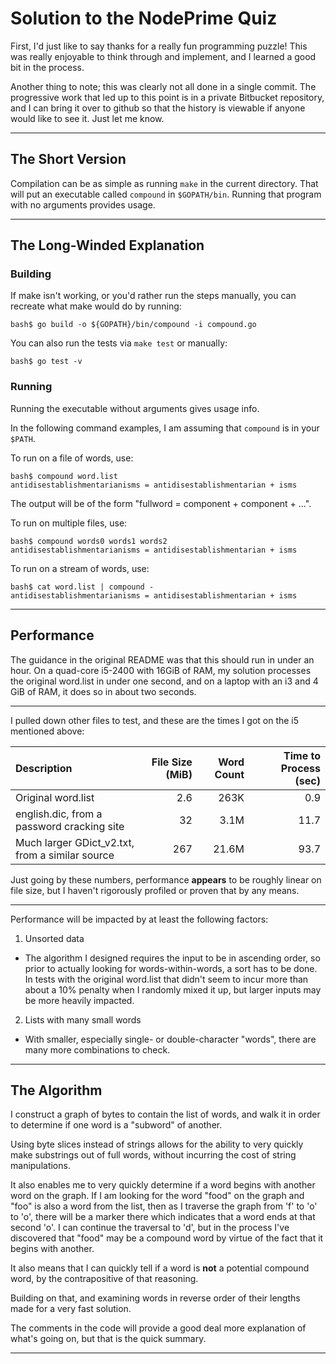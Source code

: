 # Solution to the NodePrime Quiz

First, I'd just like to say thanks for a really fun programming puzzle!  This was really
enjoyable to think through and implement, and I learned a good bit in the process.

Another thing to note; this was clearly not all done in a single commit.  The progressive
work that led up to this point is in a private Bitbucket repository, and I can bring it
over to github so that the history is viewable if anyone would like to see it.  Just let
me know.

---

## The Short Version

Compilation can be as simple as running `make` in the current directory.  That will put an
executable called `compound` in `$GOPATH/bin`.  Running that program with no arguments
provides usage.

---

## The Long-Winded Explanation

### Building

If make isn't working, or you'd rather run the steps manually, you can recreate what make
would do by running:
```
bash$ go build -o ${GOPATH}/bin/compound -i compound.go
```

You can also run the tests via `make test` or manually:
```
bash$ go test -v
```

### Running

Running the executable without arguments gives usage info.

In the following command examples, I am assuming that `compound` is in your `$PATH`.

To run on a file of words, use:
```
bash$ compound word.list
antidisestablishmentarianisms = antidisestablishmentarian + isms
```

The output will be of the form "fullword = component + component + ...".

To run on multiple files, use:
```
bash$ compound words0 words1 words2
antidisestablishmentarianisms = antidisestablishmentarian + isms
```

To run on a stream of words, use:
```
bash$ cat word.list | compound -
antidisestablishmentarianisms = antidisestablishmentarian + isms
```
---

## Performance

The guidance in the original README was that this should run in under an hour.  On a
quad-core i5-2400 with 16GiB of RAM, my solution processes the original word.list in under
one second, and on a laptop with an i3 and 4 GiB of RAM, it does so in about two seconds.

---

I pulled down other files to test, and these are the times I got on the i5 mentioned
above:

| Description | File Size (MiB) | Word Count | Time to Process (sec) |
| :---------- | --------------: | ---------: | --------------------: |
| Original word.list | 2.6 | 263K | 0.9 |
| english.dic, from a password cracking site| 32 | 3.1M | 11.7 |
| Much larger GDict_v2.txt, from a similar source | 267 | 21.6M | 93.7 |

Just going by these numbers, performance **appears** to be roughly linear on file size,
but I haven't rigorously profiled or proven that by any means.

---

Performance will be impacted by at least the following factors:

1. Unsorted data
  * The algorithm I designed requires the input to be in ascending order, so prior to
    actually looking for words-within-words, a sort has to be done.  In tests with the
    original word.list that didn't seem to incur more than about a 10% penalty when I
    randomly mixed it up, but larger inputs may be more heavily impacted.
2. Lists with many small words
  * With smaller, especially single- or double-character "words", there are many more
    combinations to check.

---

## The Algorithm

I construct a graph of bytes to contain the list of words, and walk it in order to
determine if one word is a "subword" of another.

Using byte slices instead of strings allows for the ability to very quickly make
substrings out of full words, without incurring the cost of string manipulations.

It also enables me to very quickly determine if a word begins with another word on the
graph.  If I am looking for the word "food" on the graph and "foo" is also a word from the
list, then as I traverse the graph from 'f' to 'o' to 'o', there will be a marker there
which indicates that a word ends at that second 'o'.  I can continue the traversal to 'd',
but in the process I've discovered that "food" may be a compound word by virtue of the
fact that it begins with another.

It also means that I can quickly tell if a word is **not** a potential compound word, by
the contrapositive of that reasoning.

Building on that, and examining words in reverse order of their lengths made for a very
fast solution.

The comments in the code will provide a good deal more explanation of what's going on, but
that is the quick summary.

---
